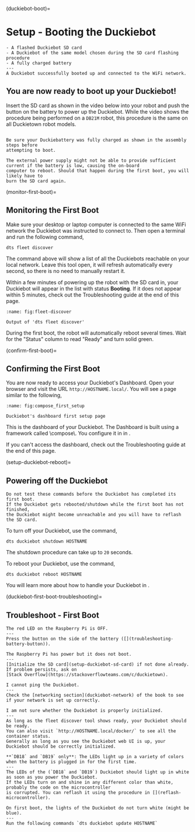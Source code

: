 (duckiebot-boot)=
# Setup - Booting the Duckiebot

```{needget}
- A flashed Duckiebot SD card
- A Duckiebot of the same model chosen during the SD card flashing procedure
- A fully charged battery
---
A Duckiebot successfully booted up and connected to the WiFi network.
```


## You are now ready to boot up your Duckiebot!

Insert the SD card as shown in the video below into your robot and push the button on the 
battery to power up the Duckiebot. While the video shows the procedure being performed on 
a `DB21M` robot, this procedure is the same on all Duckietown robot models.

```{vimeo} 527364179
```

```{warning}
Be sure your Duckiebattery was fully charged as shown in the assembly steps before 
attempting to boot.

The external power supply might not be able to provide sufficient current if the battery is low, causing the on-board 
computer to reboot. Should that happen during the first boot, you will likely have to 
burn the SD card again.
```


(monitor-first-boot)=
## Monitoring the First Boot

Make sure your desktop or laptop computer is connected to the same WiFi network the Duckiebot
was instructed to connect to.
Then open a terminal and run the following command,

``` 
dts fleet discover
```

The command above will show a list of all the Duckiebots
reachable on your local network. Leave this tool open, it will refresh automatically every
second, so there is no need to manually restart it.

Within a few minutes of powering up the robot with the SD card in, your Duckiebot will appear
in the list with status **Booting**.  If it does not appear within 5 minutes, check out the Troubleshooting guide at 
the end of this page.

```{figure} ../../_images/fleet_discover.jpg
:name: fig:fleet-discover

Output of 'dts fleet discover'
```

During the first boot, the robot will automatically reboot several times.
Wait for the "Status" column to read "Ready" and turn solid green.

(confirm-first-boot)=
## Confirming the First Boot

You are now ready to access your Duckiebot's Dashboard.
Open your browser and visit the
URL `http://HOSTNAME.local/`. You will see a page similar to the following,

```{figure} ../../_images/compose_first_setup.png
:name: fig:compose_first_setup

Duckiebot's dashboard first setup page
```

This is the dashboard of your Duckiebot. The Dashboard is built using a
framework called \\compose\\. You configure it in in [](duckiebot-dashboard-setup).

If you can't access the dashboard, check out the Troubleshooting guide at 
the end of this page.

(setup-duckiebot-reboot)=
## Powering off the Duckiebot

```{warning}
Do not test these commands before the Duckiebot has completed its first boot. 
If the Duckiebot gets rebooted/shutdown while the first boot has not finished, 
the Duckiebot might become unreachable and you will have to reflash the SD card.
```

To turn off your Duckiebot, use the command,

    dts duckiebot shutdown HOSTNAME

The shutdown procedure can take up to `20` seconds.

To reboot your Duckiebot, use the command,

    dts duckiebot reboot HOSTNAME

You will learn more about how to handle your Duckiebot in [](handling-duckiebot-db21).

(duckiebot-first-boot-troubleshooting)=
## Troubleshoot - First Boot

```{trouble}
The red LED on the Raspberry Pi is OFF.
---
Press the button on the side of the battery ([](troubleshooting-battery-button)).
```

```{trouble}
The Raspberry Pi has power but it does not boot.
---
[Initialize the SD card](setup-duckiebot-sd-card) if not done already. If problem persists, ask on 
[Stack Overflow](https://stackoverflowteams.com/c/duckietown).
```


```{trouble}
I cannot ping the Duckiebot.
---
Check the [networking section](duckiebot-network) of the book to see if your network is set up correctly.
```


```{trouble}
I am not sure whether the Duckiebot is properly initialized.
---
As long as the fleet discover tool shows ready, your Duckiebot should be ready. 
You can also visit `http://HOSTNAME.local/docker/` to see all the container status. 
Generally as long as you see the Duckiebot web UI is up, your Duckiebot should be correctly initialized.
```


```{trouble}
**`DB18` and `DB19` only**: The LEDs light up in a variety of colors when the battery is plugged in for the first time.
---
The LEDs of the (`DB18` and `DB19`) Duckiebot should light up in white as soon as you power the Duckiebot. 
If the LEDs turn on and shine in any different color than white, probably the code on the microcontroller 
is corrupted. You can reflash it using the procedure in [](reflash-microcontroller).
```


```{trouble}
On first boot, the lights of the Duckiebot do not turn white (might be blue).
---
Run the following commands `dts duckiebot update HOSTNAME`      
```

